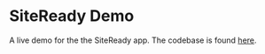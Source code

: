 # SiteReady Demo

A live demo for the the SiteReady app. The codebase is found [here](https://github.com/Broondoon/build-stats).
